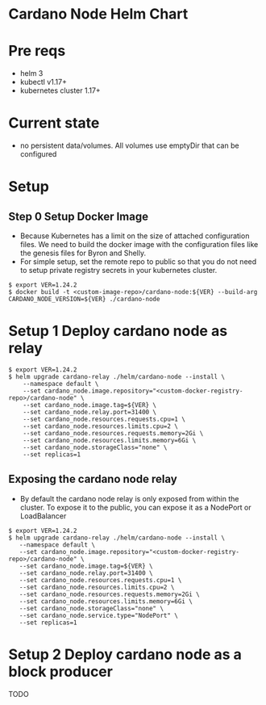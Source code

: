 # Cardano Node Helm Chart

# Pre reqs
- helm 3
- kubectl v1.17+
- kubernetes cluster 1.17+

# Current state
- no persistent data/volumes. All volumes use emptyDir that can be configured

# Setup

## Step 0 Setup Docker Image
 - Because Kubernetes has a limit on the size of attached configuration files. We need to build the docker image with the configuration files like the genesis files for Byron and Shelly.
 - For simple setup, set the remote repo to public so that you do not need to setup private registry secrets in your kubernetes cluster.
```
$ export VER=1.24.2
$ docker build -t <custom-image-repo>/cardano-node:${VER} --build-arg CARDANO_NODE_VERSION=${VER} ./cardano-node
```

# Setup 1 Deploy cardano node as relay

```
$ export VER=1.24.2
$ helm upgrade cardano-relay ./helm/cardano-node --install \
    --namespace default \
    --set cardano_node.image.repository="<custom-docker-registry-repo>/cardano-node" \
    --set cardano_node.image.tag=${VER} \
    --set cardano_node.relay.port=31400 \
    --set cardano_node.resources.requests.cpu=1 \
    --set cardano_node.resources.limits.cpu=2 \
    --set cardano_node.resources.requests.memory=2Gi \
    --set cardano_node.resources.limits.memory=6Gi \
    --set cardano_node.storageClass="none" \
    --set replicas=1
```

## Exposing the cardano node relay
 - By default the cardano node relay is only exposed from within the cluster. To expose it to the public, you can expose it as a NodePort or LoadBalancer
 ```
$ export VER=1.24.2
$ helm upgrade cardano-relay ./helm/cardano-node --install \
    --namespace default \
    --set cardano_node.image.repository="<custom-docker-registry-repo>/cardano-node" \
    --set cardano_node.image.tag=${VER} \
    --set cardano_node.relay.port=31400 \
    --set cardano_node.resources.requests.cpu=1 \
    --set cardano_node.resources.limits.cpu=2 \
    --set cardano_node.resources.requests.memory=2Gi \
    --set cardano_node.resources.limits.memory=6Gi \
    --set cardano_node.storageClass="none" \
    --set cardano_node.service.type="NodePort" \
    --set replicas=1
```

 # Setup 2 Deploy cardano node as a block producer
 TODO